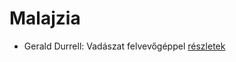 # Malajzia

- Gerald Durrell: Vadászat felvevőgéppel [részletek](../_details/Gerald%20Durrell.md#id_863)